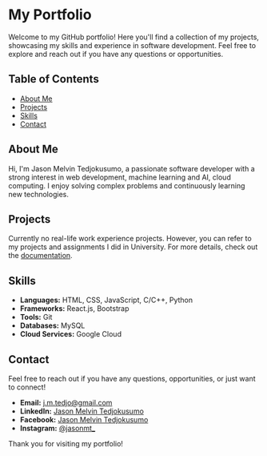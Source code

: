 # My Portfolio

Welcome to my GitHub portfolio! Here you'll find a collection of my projects, showcasing my skills and experience in software development. Feel free to explore and reach out if you have any questions or opportunities.

## Table of Contents
- [About Me](#about-me)
- [Projects](#projects)
- [Skills](#skills)
- [Contact](#contact)

## About Me

Hi, I'm Jason Melvin Tedjokusumo, a passionate software developer with a strong interest in web development, machine learning and AI, cloud computing. I enjoy solving complex problems and continuously learning new technologies.

## Projects

Currently no real-life work experience projects. However, you can refer to my projects and assignments I did in University. For more details, check out the [documentation](https://github.com/jayz09/University_hw-and-projects).


## Skills

- **Languages:** HTML, CSS, JavaScript, C/C++, Python
- **Frameworks:** React.js, Bootstrap
- **Tools:** Git
- **Databases:** MySQL
- **Cloud Services:** Google Cloud

## Contact

Feel free to reach out if you have any questions, opportunities, or just want to connect!

- **Email:** [j.m.tedjo@gmail.com](mailto:j.m.tedjo@gmail.com)
- **LinkedIn:** [Jason Melvin Tedjokusumo](https://www.linkedin.com/in/jason-tedjokusumo-3807312b0/)
- **Facebook:** [Jason Melvin Tedjokusumo](https://www.facebook.com/profile.php?id=100007022356843)
- **Instagram:** [@jasonmt_](https://www.instagram.com/jasonmt_/)

Thank you for visiting my portfolio!

